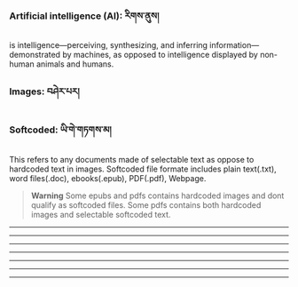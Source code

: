 ### Artificial intelligence (AI): རིགས་ནུས།
is intelligence—perceiving, synthesizing, and inferring information—demonstrated by machines, as opposed to intelligence displayed by non-human animals and humans.

### Images: བཤེར་པར།
### Softcoded: ཡི་གེ་གཏགས་མ།
This refers to any documents made of selectable text as oppose to hardcoded text in images. Softcoded file formate includes plain text(.txt), word files(.doc), ebooks(.epub), PDF(.pdf), Webpage.
> **Warning**
> Some epubs and pdfs contains hardcoded images and dont qualify as softcoded files. Some pdfs contains both hardcoded images and selectable softcoded text.

****
****
****
****
****
****
****